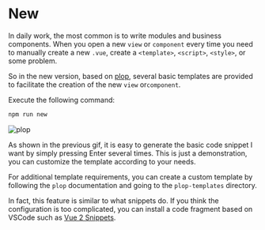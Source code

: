 # New <Badge text="v4.0.0+"/>

In daily work, the most common is to write modules and business components. When you open a new `view` or `component` every time you need to manually create a new `.vue`, create a `<template>`, `<script>`, `<style>`, or some problem.

So in the new version, based on [plop](https://github.com/amwmedia/plop), several basic templates are provided to facilitate the creation of the new `view` or`component`.

Execute the following command:

```bash
npm run new
```

![plop](https://gitee.com/panjiachen/gitee-cdn/raw/master/vue-element-admin-site/5f8ea239-aaa5-4e91-9d09-ed56b33a110d.gif)

As shown in the previous gif, it is easy to generate the basic code snippet I want by simply pressing Enter several times. This is just a demonstration, you can customize the template according to your needs.

For additional template requirements, you can create a custom template by following the `plop` documentation and going to the `plop-templates` directory.

In fact, this feature is similar to what snippets do. If you think the configuration is too complicated, you can install a code fragment based on VSCode such as [Vue 2 Snippets](https://marketplace.visualstudio.com/items?itemName=hollowtree.vue-snippets).
